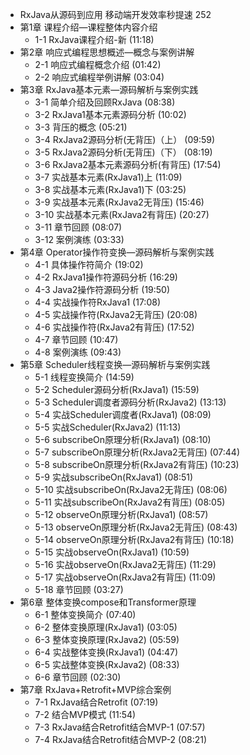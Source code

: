 - RxJava从源码到应用 移动端开发效率秒提速 252
- 第1章 课程介绍—课程整体内容介绍
	- 1-1 RxJava课程介绍-新  (11:18)
- 第2章 响应式编程思想概述—概念与案例讲解
	- 2-1 响应式编程概念介绍  (01:42)
	- 2-2 响应式编程举例讲解  (03:04)
- 第3章 RxJava基本元素—源码解析与案例实践
	- 3-1 简单介绍及回顾RxJava  (08:38)
	- 3-2 RxJava1基本元素源码分析  (10:02)
	- 3-3 背压的概念  (05:21)
	- 3-4 RxJava2源码分析(无背压)（上）  (09:59)
	- 3-5 RxJava2源码分析(无背压)（下）  (08:19)
	- 3-6 RxJava2基本元素源码分析(有背压)  (17:54)
	- 3-7 实战基本元素(RxJava1)上  (11:09)
	- 3-8 实战基本元素(RxJava1)下  (03:25)
	- 3-9 实战基本元素(RxJava2无背压)  (15:46)
	- 3-10 实战基本元素(RxJava2有背压)  (20:27)
	- 3-11 章节回顾  (08:07)
	- 3-12 案例演练  (03:33)
- 第4章 Operator操作符变换—源码解析与案例实践
	- 4-1 具体操作符简介  (19:02)
	- 4-2 RxJava1操作符源码分析  (16:29)
	- 4-3 Java2操作符源码分析  (19:50)
	- 4-4 实战操作符RxJava1  (17:08)
	- 4-5 实战操作符(RxJava2无背压)  (20:08)
	- 4-6 实战操作符(RxJava2有背压)  (17:52)
	- 4-7 章节回顾  (10:47)
	- 4-8 案例演练  (09:43)
- 第5章 Scheduler线程变换—源码解析与案例实践
	- 5-1 线程变换简介  (14:59)
	- 5-2 Scheduler源码分析(RxJava1)  (15:59)
	- 5-3 Scheduler调度者源码分析(RxJava2)  (13:13)
	- 5-4 实战Scheduler调度者(RxJava1)  (08:09)
	- 5-5 实战Scheduler(RxJava2)  (11:13)
	- 5-6 subscribeOn原理分析(RxJava1)  (08:10)
	- 5-7 subscribeOn原理分析(RxJava2无背压)  (07:44)
	- 5-8 subscribeOn原理分析(RxJava2有背压)  (10:23)
	- 5-9 实战subscribeOn(RxJava1)  (08:51)
	- 5-10 实战subscribeOn(RxJava2无背压)  (08:06)
	- 5-11 实战subscribeOn(RxJava2有背压)  (08:05)
	- 5-12 observeOn原理分析(RxJava1)  (08:57)
	- 5-13 observeOn原理分析(RxJava2无背压)  (08:43)
	- 5-14 observeOn原理分析(RxJava2有背压)  (10:18)
	- 5-15 实战observeOn(RxJava1)  (10:59)
	- 5-16 实战observeOn(RxJava2无背压)  (11:29)
	- 5-17 实战observeOn(RxJava2有背压)  (11:09)
	- 5-18 章节回顾  (03:27)
- 第6章 整体变换compose和Transformer原理
	- 6-1 整体变换简介  (07:40)
	- 6-2 整体变换原理(RxJava1)  (03:05)
	- 6-3 整体变换原理(RxJava2)  (05:59)
	- 6-4 实战整体变换(RxJava1)  (04:47)
	- 6-5 实战整体变换(RxJava2)  (08:33)
	- 6-6 章节回顾  (02:30)
- 第7章 RxJava+Retrofit+MVP综合案例
	- 7-1 RxJava结合Retrofit  (07:19)
	- 7-2 结合MVP模式  (11:54)
	- 7-3 RxJava结合Retrofit结合MVP-1  (07:57)
	- 7-4 RxJava结合Retrofit结合MVP-2  (08:21)